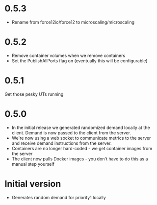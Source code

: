 # 0.5.3

- Rename from force12io/force12 to microscaling/microscaling

# 0.5.2

- Remove container volumes when we remove containers
- Set the PublishAllPorts flag on (eventually this will be configurable)

# 0.5.1 

Get those pesky UTs running

# 0.5.0

- In the initial release we generated randomized demand locally at the client. Demand is now passed to the client from the server. 
- We're now using a web socket to communicate metrics to the server and receive demand instructions from the server.
- Containers are no longer hard-coded - we get container images from the server
- The client now pulls Docker images - you don't have to do this as a manual step yourself

# Initial version

- Generates random demand for priority1 locally
